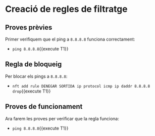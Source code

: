 # Creació de regles de filtratge
## Proves prèvies
Primer verifiquem que el ping a `8.8.8.8` funciona correctament:
- `ping 8.8.8.8`{{execute T1}}
## Regla de bloqueig
Per blocar els pings a `8.8.8.8`:
- `nft add rule DENEGAR SORTIDA ip protocol icmp ip daddr 8.8.8.8 drop`{{execute T1}}
## Proves de funcionament
Ara farem les proves per verificar que la regla funciona:
- `ping 8.8.8.8`{{execute T1}}

